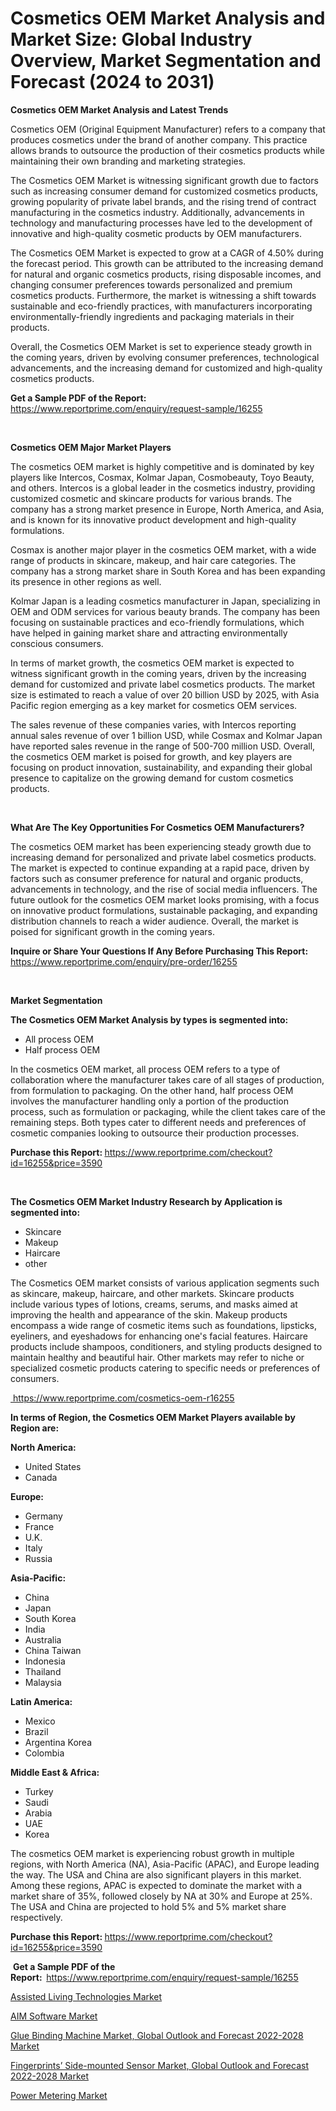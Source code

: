 <p><h1>Cosmetics OEM Market Analysis and Market Size: Global Industry Overview, Market Segmentation and Forecast (2024 to 2031)</h1></p><p><strong>Cosmetics OEM Market Analysis and Latest Trends</strong></p>
<p><p>Cosmetics OEM (Original Equipment Manufacturer) refers to a company that produces cosmetics under the brand of another company. This practice allows brands to outsource the production of their cosmetics products while maintaining their own branding and marketing strategies.</p><p>The Cosmetics OEM Market is witnessing significant growth due to factors such as increasing consumer demand for customized cosmetics products, growing popularity of private label brands, and the rising trend of contract manufacturing in the cosmetics industry. Additionally, advancements in technology and manufacturing processes have led to the development of innovative and high-quality cosmetic products by OEM manufacturers.</p><p>The Cosmetics OEM Market is expected to grow at a CAGR of 4.50% during the forecast period. This growth can be attributed to the increasing demand for natural and organic cosmetics products, rising disposable incomes, and changing consumer preferences towards personalized and premium cosmetics products. Furthermore, the market is witnessing a shift towards sustainable and eco-friendly practices, with manufacturers incorporating environmentally-friendly ingredients and packaging materials in their products.</p><p>Overall, the Cosmetics OEM Market is set to experience steady growth in the coming years, driven by evolving consumer preferences, technological advancements, and the increasing demand for customized and high-quality cosmetics products.</p></p>
<p><strong>Get a Sample PDF of the Report:&nbsp;</strong> <a href="https://www.reportprime.com/enquiry/request-sample/16255">https://www.reportprime.com/enquiry/request-sample/16255</a></p>
<p>&nbsp;</p>
<p><strong>Cosmetics OEM Major Market Players</strong></p>
<p><p>The cosmetics OEM market is highly competitive and is dominated by key players like Intercos, Cosmax, Kolmar Japan, Cosmobeauty, Toyo Beauty, and others. Intercos is a global leader in the cosmetics industry, providing customized cosmetic and skincare products for various brands. The company has a strong market presence in Europe, North America, and Asia, and is known for its innovative product development and high-quality formulations.</p><p>Cosmax is another major player in the cosmetics OEM market, with a wide range of products in skincare, makeup, and hair care categories. The company has a strong market share in South Korea and has been expanding its presence in other regions as well.</p><p>Kolmar Japan is a leading cosmetics manufacturer in Japan, specializing in OEM and ODM services for various beauty brands. The company has been focusing on sustainable practices and eco-friendly formulations, which have helped in gaining market share and attracting environmentally conscious consumers.</p><p>In terms of market growth, the cosmetics OEM market is expected to witness significant growth in the coming years, driven by the increasing demand for customized and private label cosmetics products. The market size is estimated to reach a value of over 20 billion USD by 2025, with Asia Pacific region emerging as a key market for cosmetics OEM services.</p><p>The sales revenue of these companies varies, with Intercos reporting annual sales revenue of over 1 billion USD, while Cosmax and Kolmar Japan have reported sales revenue in the range of 500-700 million USD. Overall, the cosmetics OEM market is poised for growth, and key players are focusing on product innovation, sustainability, and expanding their global presence to capitalize on the growing demand for custom cosmetics products.</p></p>
<p>&nbsp;</p>
<p><strong>What Are The Key Opportunities For Cosmetics OEM Manufacturers?</strong></p>
<p><p>The cosmetics OEM market has been experiencing steady growth due to increasing demand for personalized and private label cosmetics products. The market is expected to continue expanding at a rapid pace, driven by factors such as consumer preference for natural and organic products, advancements in technology, and the rise of social media influencers. The future outlook for the cosmetics OEM market looks promising, with a focus on innovative product formulations, sustainable packaging, and expanding distribution channels to reach a wider audience. Overall, the market is poised for significant growth in the coming years.</p></p>
<p><strong>Inquire or Share Your Questions If Any Before Purchasing This Report:</strong> <a href="https://www.reportprime.com/enquiry/pre-order/16255">https://www.reportprime.com/enquiry/pre-order/16255</a></p>
<p>&nbsp;</p>
<p><strong>Market Segmentation</strong></p>
<p><strong>The Cosmetics OEM Market Analysis by types is segmented into:</strong></p>
<p><ul><li>All process OEM</li><li>Half process OEM</li></ul></p>
<p><p>In the cosmetics OEM market, all process OEM refers to a type of collaboration where the manufacturer takes care of all stages of production, from formulation to packaging. On the other hand, half process OEM involves the manufacturer handling only a portion of the production process, such as formulation or packaging, while the client takes care of the remaining steps. Both types cater to different needs and preferences of cosmetic companies looking to outsource their production processes.</p></p>
<p><strong>Purchase this Report:&nbsp;</strong><a href="https://www.reportprime.com/checkout?id=16255&price=3590">https://www.reportprime.com/checkout?id=16255&price=3590</a></p>
<p>&nbsp;</p>
<p><strong>The Cosmetics OEM Market Industry Research by Application is segmented into:</strong></p>
<p><ul><li>Skincare</li><li>Makeup</li><li>Haircare</li><li>other</li></ul></p>
<p><p>The Cosmetics OEM market consists of various application segments such as skincare, makeup, haircare, and other markets. Skincare products include various types of lotions, creams, serums, and masks aimed at improving the health and appearance of the skin. Makeup products encompass a wide range of cosmetic items such as foundations, lipsticks, eyeliners, and eyeshadows for enhancing one's facial features. Haircare products include shampoos, conditioners, and styling products designed to maintain healthy and beautiful hair. Other markets may refer to niche or specialized cosmetic products catering to specific needs or preferences of consumers.</p></p>
<p><a href="https://www.reportprime.com/cosmetics-oem-r16255">&nbsp;https://www.reportprime.com/cosmetics-oem-r16255</a></p>
<p><strong>In terms of Region, the Cosmetics OEM Market Players available by Region are:</strong></p>
<p>
    <p> <strong> North America: </strong>
        <ul>
            <li>United States</li>
            <li>Canada</li>
        </ul>
        </p> 
    <p> <strong> Europe: </strong>
        <ul>
            <li>Germany</li>
            <li>France</li>
            <li>U.K.</li>
            <li>Italy</li>
            <li>Russia</li>
        </ul>
        </p> 
    <p> <strong> Asia-Pacific: </strong>
        <ul>
            <li>China</li>
            <li>Japan</li>
            <li>South Korea</li>
            <li>India</li>
            <li>Australia</li>
            <li>China Taiwan</li>
            <li>Indonesia</li>
            <li>Thailand</li>
            <li>Malaysia</li>
        </ul>
        </p> 
    <p> <strong> Latin America: </strong>
        <ul>
            <li>Mexico</li>
            <li>Brazil</li>
            <li>Argentina Korea</li>
            <li>Colombia</li>
        </ul>
        </p> 
    <p> <strong> Middle East & Africa: </strong>
        <ul>
            <li>Turkey</li>
            <li>Saudi</li>
            <li>Arabia</li>
            <li>UAE</li>
            <li>Korea</li>
        </ul>
    </p>
    </p>
<p><p>The cosmetics OEM market is experiencing robust growth in multiple regions, with North America (NA), Asia-Pacific (APAC), and Europe leading the way. The USA and China are also significant players in this market. Among these regions, APAC is expected to dominate the market with a market share of 35%, followed closely by NA at 30% and Europe at 25%. The USA and China are projected to hold 5% and 5% market share respectively.</p></p>
<p><strong>Purchase this Report: </strong><a href="https://www.reportprime.com/checkout?id=16255&price=3590">https://www.reportprime.com/checkout?id=16255&price=3590</a></p>
<p>&nbsp;<strong>Get a Sample PDF of the Report:&nbsp;&nbsp;</strong><a href="https://www.reportprime.com/enquiry/request-sample/16255">https://www.reportprime.com/enquiry/request-sample/16255</a></p>
<p><strong></strong></p>
<p><p><a href="https://github.com/WillieWoodard/Market-Research-Report-List-6/blob/main/assisted-living-technologies-market.md">Assisted Living Technologies Market</a></p><p><a href="https://github.com/marloy8/Market-Research-Report-List-6/blob/main/aim-software-market.md">AIM Software Market</a></p><p><a href="https://issuu.com/reportprime-2/docs/glue-binding-machine-market-global-_6c0db11f7010fb">Glue Binding Machine Market, Global Outlook and Forecast 2022-2028 Market</a></p><p><a href="https://issuu.com/reportprime-2/docs/fingerprints-side-mounted-sensor-ma_556312fec72229">Fingerprints’ Side-mounted Sensor Market, Global Outlook and Forecast 2022-2028 Market</a></p><p><a href="https://medium.com/@willowbruen/power-metering-market-trends-and-analysis-opportunities-and-challenges-for-future-growth-2024-520827b9a631">Power Metering Market</a></p></p>
